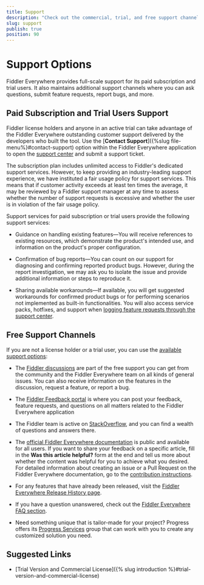 ```yaml
---
title: Support
description: "Check out the commercial, trial, and free support channels maintained by the Fiddler Everywhere cross-platform, web-debugging, HTTP-request tool."
slug: support
publish: true
position: 90
---
```


# Support Options

Fiddler Everywhere provides full-scale support for its paid subscription and trial users. It also maintains additional support channels where you can ask questions, submit feature requests, report bugs, and more.

## Paid Subscription and Trial Users Support  

Fiddler license holders and anyone in an active trial can take advantage of the Fiddler Everywhere outstanding customer support delivered by the developers who built the tool. Use the [**Contact Support**]({%slug file-menu%}#contact-support) option within the Fiddler Everywhere application to open the [support center](https://www.telerik.com/account/support-center) and submit a support ticket.

The subscription plan includes unlimited access to Fiddler's dedicated support services. However, to keep providing an industry-leading support experience, we have instituted a fair usage policy for support services. This means that if customer activity exceeds at least ten times the average, it may be reviewed by a Fiddler support manager at any time to assess whether the number of support requests is excessive and whether the user is in violation of the fair usage policy.

Support services for paid subscription or trial users provide the following support services:

* Guidance on handling existing features&mdash;You will receive references to existing resources, which demonstrate the product's intended use, and information on the product's proper configuration.

* Confirmation of bug reports&mdash;You can count on our support for diagnosing and confirming reported product bugs. However, during the report investigation, we may ask you to isolate the issue and provide additional information or steps to reproduce it.

* Sharing available workarounds&mdash;If available, you will get suggested workarounds for confirmed product bugs or for performing scenarios not implemented as built-in functionalities. You will also access service packs, hotfixes, and support when [logging feature requests through the support center](https://www.telerik.com/account/support-center).

## Free Support Channels

If you are not a license holder or a trial user, you can use the [available support options](https://www.telerik.com/support/fiddler-everywhere):

*  The [Fiddler discussions](https://www.telerik.com/forums/fiddler) are part of the free support you can get from the community and the Fiddler Everywhere team on all kinds of general issues. You can also receive information on the features in the discussion, request a feature, or report a bug.

* The [Fiddler Feedback portal](https://feedback.telerik.com/fiddler) is where you can post your feedback, feature requests, and questions on all matters related to the Fiddler Everywhere application

* The Fiddler team is active on [StackOverflow](https://stackoverflow.com/questions/tagged/fiddler-everywhere), and you can find a wealth of questions and answers there.

* The [official Fiddler Everywhere documentation](https://docs.telerik.com/fiddler-everywhere/introduction) is public and available for all users. If you want to share your feedback on a specific article, fill in the **Was this article helpful?** form at the end and tell us more about whether the content was helpful for you to achieve what you desired. For detailed information about creating an issue or a Pull Request on the Fiddler Everywhere documentation, go to the [contribution instructions](https://github.com/telerik/fiddler-everywhere-docs#contributing).

* For any features that have already been released, visit the [Fiddler Everywhere Release History page](https://www.telerik.com/support/whats-new/fiddler-everywhere/release-history).

* If you have a question unanswered, check out the [Fiddler Everywhere FAQ section](https://www.telerik.com/fiddler/fiddler-everywhere/faq).

* Need something unique that is tailor-made for your project? Progress offers its [Progress Services](https://www.progress.com/services) group that can work with you to create any customized solution you need.

## Suggested Links

* [Trial Version and Commercial License]({% slug introduction %}#trial-version-and-commercial-license)
